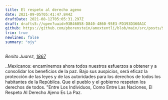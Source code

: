 ```yaml
---
title: El respeto al derecho ageno
date: 2021-09-05T05:41:47.844Z
draftDate: 2021-08-12T05:05:31.297Z
draft: drafts5://open?uuid=93B46058-D840-4860-95E3-FD393D360A1C
github: https://github.com/pborenstein/amoxtentli/blob/main/src/posts/93b46058-d840-4860-95e3-fd393d360a1c.md
trim: true
newlines: false
summary: "ojy"
---
```



_Benito Juarez, [1867]_

..Mexicanos: encaminemos ahora todos nuestros esfuerzos a obtener y a consolidar los beneficios de la paz. Bajo sus auspicios, será eficaz la protección de las leyes y de las autoridades para los derechos de todos los habitantes de la República. Que el pueblo y el gobierno respeten los derechos de todos. "Entre Los Individuos, Como Entre Las Naciones, El Respeto Al Derecho Ajeno Es La Paz.

[1867]: https://es.wikipedia.org/wiki/El_respeto_al_derecho_ajeno_es_la_paz
